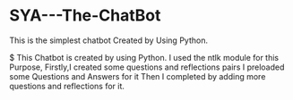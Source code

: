 # SYA---The-ChatBot
This is the simplest chatbot Created by Using Python.

$ This Chatbot is created by using Python.
I used the ntlk module for this Purpose,
Firstly,I created some questions and reflections pairs
I preloaded some Questions and Answers for it
Then I completed by adding more questions and reflections for it.
